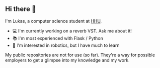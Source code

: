 ## Hi there 👋

I'm Lukas, a computer science student at [HHU](https://www.cs.hhu.de/).
- 💻 I'm currently working on a reverb VST. Ask me about it!
- 📚 I'm most experienced with Flask / Python
- 🔭 I'm interested in robotics, but I have much to learn

My public repositories are not for use (so far). They're a way for possible employers to get a glimpse into my knowledge and my work.
